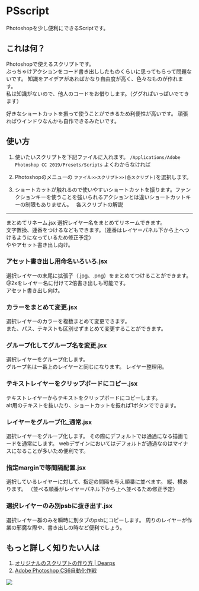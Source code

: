 PSscript
===
Photoshopを少し便利にできるScriptです。

これは何？
---

Photoshopで使えるスクリプトです。  
ぶっちゃけアクションをコード書き出ししたものくらいに思ってもらって問題ないです。
知識をアイデアがあればかなり自由度が高く、色々なものが作れます。  
私は知識がないので、他人のコードをお借りします。（ググればいっぱいでてきます）

好きなショートカットを振って使うことができるため利便性が高いです。
頑張ればウインドウなんかも自作できるみたいです。
 

使い方
---
1. 使いたいスクリプトを下記ファイルに入れます。
``/Applications/Adobe Photoshop CC 2019/Presets/Scripts``
よくわからなければ

1. Photoshopのメニューの
``ファイル>>スクリプト>>(各スクリプト)``を選択します。

1. ショートカットが触れるので使いやすいショートカットを振ります。ファンクションキーを使うことを強いられるアクションとは違いショートカットキーの制限もありません。
 
各スクリプトの解説
-----------
まとめてリネーム.jsx
選択レイヤー名をまとめてリネームできます。  
文字置換、連番をつけるなどもできます。（連番はレイヤーパネル下から上へつけるようになっているため修正予定）  
ややアセット書き出し向け。

### アセット書き出し用命名いろいろ.jsx

選択レイヤーの末尾に拡張子（.jpg、.png）をまとめてつけることができます。@2xをレイヤー名に付けて2倍書き出しも可能です。    
アセット書き出し向け。

### カラーをまとめて変更.jsx
選択レイヤーのカラーを複数まとめて変更できます。  
また、パス、テキストも区別せずまとめて変更することができます。

### グループ化してグループ名を変更.jsx
選択レイヤーをグループ化します。  
グループ名は一番上のレイヤーと同じになります。
レイヤー整理用。

### テキストレイヤーをクリップボードにコピー.jsx
テキストレイヤーからテキストをクリップボードにコピーします。  
alt用のテキストを抜いたり、ショートカットを振れば1ボタンでできます。

### レイヤーをグループ化_通常.jsx
選択レイヤーをグループ化します。
その際にデフォルトでは通過になる描画モードを通常にします。
webデザインにおいてはデフォルトが通過なのはマイナスになることが多いため便利です。

### 指定marginで等間隔配置.jsx
選択しているレイヤーに対して、指定の間隔を与え順番に並べます。
縦、横あります。
（並べる順番がレイヤーパネル下から上へ並べるため修正予定）

### 選択レイヤーのみ別psbに抜き出す.jsx
選択レイヤー群のみを瞬時に別タブのpsbにコピーします。
周りのレイヤーが作業の邪魔な際や、書き出しの時など便利でしょう。
 

もっと詳しく知りたい人は
---
1.  [オリジナルのスクリプトの作り方 | Dearps](http://dearps.lovwar.com/2016/01/19/script-2/)
1.  [Adobe Photoshop CS6自動化作戦]( http://www.openspc2.org/book/PhotoshopCS6/)

![](https://img.yakkun.com/poke/icon960/n200.png)
